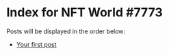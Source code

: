 # Index for NFT World #7773
Posts will be displayed in the order below:

- [Your first post](./001-first.md)

